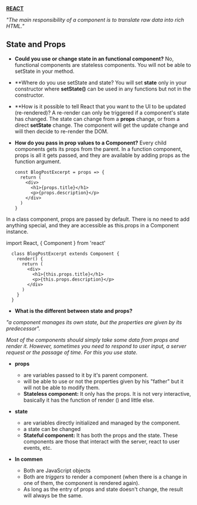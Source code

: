 [**REACT**](react.md)


_"The main responsibility of a component is to translate raw data into rich HTML."_

## State and Props

* **Could you use or change state in an functional component?**
No, functional components are stateless components. You will not be able to setState in your method.

* **Where do you use setState and state?
You will set **state** only in your constructor where **setState()** can be used in any functions but not in the constructor.

* **How is it possible to tell React that you want to the UI to be updated (re-rendered)?
A re-render can only be triggered if a component's state has changed. The state can change from a **props** change, or from a direct **setState** change. The component will get the update change and will then decide to re-render the DOM.

* **How do you pass in prop values to a Component?**
Every child components gets its props from the parent. In a function component, props is all it gets passed, and they are available by adding props as the function argument.

      const BlogPostExcerpt = props => {
        return (
          <div>
            <h1>{props.title}</h1>
            <p>{props.description}</p>
          </div>
        )
      }
      
In a class component, props are passed by default. There is no need to add anything special, and they are accessible as this.props in a Component instance.

import React, { Component } from 'react'

      class BlogPostExcerpt extends Component {
        render() {
          return (
            <div>
              <h1>{this.props.title}</h1>
              <p>{this.props.description}</p>
            </div>
          )
        }
      }


* **What is the different between state and props?**

_"a component manages its own state, but the properties are given by its predecessor"._

_Most of the components should simply take some data from props and render it. However, sometimes you need to respond to user input, a server request or the passage of time. For this you use state._

* **props**
    * are variables passed to it by it's parent component.
    * will be able to use or not the properties given by his "father" but it will not be able to modify them.
    * **Stateless component:** It only has the props. It is not very interactive, basically it has the function of render () and little else.


* **state**
    * are variables directly initialized and managed by the component.
    * a state can be changed
    * **Stateful component:** It has both the props and the state. These components are those that interact with the server, react to user events, etc.


* **In commen**
    * Both are JavaScript objects
    * Both are _triggers_ to render a component (when there is a change in one of them, the component is rendered again).
    * As long as the entry of props and state doesn't change, the result will always be the same.
